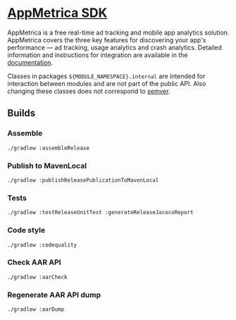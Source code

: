 # [AppMetrica SDK](https://appmetrica.yandex.com)

AppMetrica is a free real-time ad tracking and mobile app analytics solution. AppMetrica covers the three key features for discovering your app's performance — ad tracking, usage analytics and crash analytics.
Detailed information and instructions for integration are available in the [documentation](https://appmetrica.yandex.com/docs/).

Classes in packages `${MODULE_NAMESPACE}.internal` are intended for interaction between modules and are not part of the public API. Also changing these classes does not correspond to [semver](https://semver.org/).

## Builds

### Assemble

`./gradlew :assembleRelease`

### Publish to MavenLocal

`./gradlew :publishReleasePublicationToMavenLocal`

### Tests

`./gradlew :testReleaseUnitTest :generateReleaseJacocoReport`

### Code style

`./gradlew :codequality`

### Check AAR API

`./gradlew :aarCheck`

### Regenerate AAR API dump

`./gradlew :aarDump`
